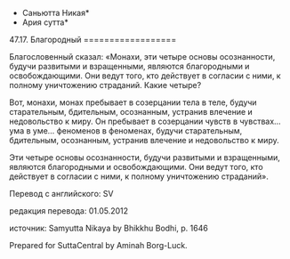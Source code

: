 * Саньютта Никая*
* Ария сутта*

47\.17\. Благородный
\=\=\=\=\=\=\=\=\=\=\=\=\=\=\=\=\=\=

Благословенный сказал: «Монахи, эти четыре основы осознанности, будучи развитыми и взращенными, являются благородными и освобождающими\. Они ведут того, кто действует в согласии с ними, к полному уничтожению страданий\. Какие четыре?

Вот, монахи, монах пребывает в созерцании тела в теле, будучи старательным, бдительным, осознанным, устранив влечение и недовольство к миру\. Он пребывает в созерцании чувств в чувствах… ума в уме… феноменов в феноменах, будучи старательным, бдительным, осознанным, устранив влечение и недовольство к миру\.

Эти четыре основы осознанности, будучи развитыми и взращенными, являются благородными и освобождающими\. Они ведут того, кто действует в согласии с ними, к полному уничтожению страданий»\.

Перевод с английского: SV

редакция перевода: 01\.05\.2012

источник: Samyutta Nikaya by Bhikkhu Bodhi, p\. 1646

Prepared for SuttaCentral by Aminah Borg\-Luck\.